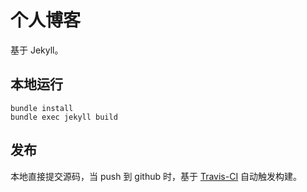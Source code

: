 # 个人博客

基于 Jekyll。

## 本地运行

```shell
bundle install
bundle exec jekyll build
```

## 发布

本地直接提交源码，当 push 到 github 时，基于 [Travis-CI](https://app.travis-ci.com/) 自动触发构建。
